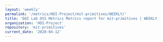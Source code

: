 ```yaml
---
layout: 'weekly'
permalink: '/metrics/HDI-Project/mit-primitives/WEEKLY/'
title: 'DAI Lab OSS Metrics Metrics report for mit-primitives | WEEKLY-REPORT-2020-04-12'
organization: 'HDI-Project'
repository: 'mit-primitives'
current_date: '2020-04-12'
---
```

